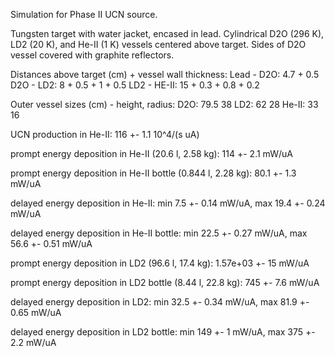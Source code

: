 Simulation for Phase II UCN source.

Tungsten target with water jacket, encased in lead.
Cylindrical D2O (296 K), LD2 (20 K), and He-II (1 K) vessels centered above target.
Sides of D2O vessel covered with graphite reflectors.

Distances above target (cm) + vessel wall thickness:
Lead - D2O: 4.7 + 0.5
D2O - LD2: 8 + 0.5 + 1 + 0.5
LD2 - HE-II: 15 + 0.3 + 0.8 + 0.2

Outer vessel sizes (cm) - height, radius:
D2O: 79.5 38
LD2: 62 28
He-II: 33 16

UCN production in He-II:
116 +- 1.1 10^4/(s uA)

prompt energy deposition in He-II (20.6 l, 2.58 kg):
114 +- 2.1 mW/uA

prompt energy deposition in He-II bottle (0.844 l, 2.28 kg):
80.1 +- 1.3 mW/uA

delayed energy deposition in He-II:
min 7.5 +- 0.14 mW/uA, max 19.4 +- 0.24 mW/uA

delayed energy deposition in He-II bottle:
min 22.5 +- 0.27 mW/uA, max 56.6 +- 0.51 mW/uA

prompt energy deposition in LD2 (96.6 l, 17.4 kg):
1.57e+03 +- 15 mW/uA

prompt energy deposition in LD2 bottle (8.44 l, 22.8 kg):
745 +- 7.6 mW/uA

delayed energy deposition in LD2:
min 32.5 +- 0.34 mW/uA, max 81.9 +- 0.65 mW/uA

delayed energy deposition in LD2 bottle:
min 149 +- 1 mW/uA, max 375 +- 2.2 mW/uA

